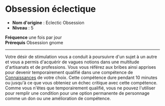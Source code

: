 # Obsession éclectique

 * **Nom d'origine** : Eclectic Obsession
 * **Niveau** : 5


<p><span id="ctl00_MainContent_DetailedOutput"><strong>Fréquence</strong> une fois par jour<br><strong>Prérequis</strong> Obsession gnome<br></span></p>
<hr>
<p>Votre désir de stimulation vous a conduit à poursuivre d'un sujet à un autre et vous a permis d'acquérir de vagues notions dans une multitude d'artisanats et de professions. Vous vous référez aux bribes ainsi apprises pour devenir temporairement qualifié dans une compétence de <a href="https://2e.aonprd.com/Skills.aspx?ID=8">Connaissances</a> de votre choix. Cette compétence dure pendant 10 minutes ou jusqu'à ce que vous obteniez un échec critique avec cette compétence. Comme vous n'êtes que temporairement qualifié, vous ne pouvez l'utiliser pour remplir une condition pour une option permanente de personnage comme un don ou une amélioration de compétence.&nbsp;</p>